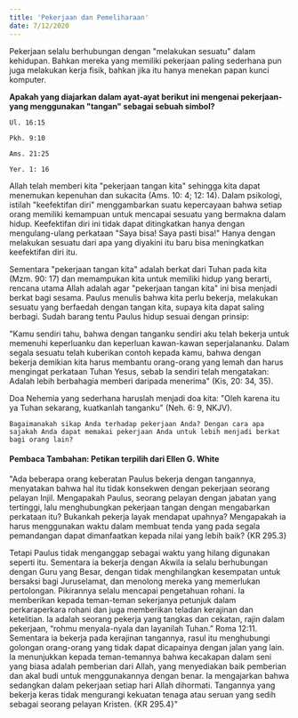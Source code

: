 ```yaml
---
title: 'Pekerjaan dan Pemeliharaan'
date: 7/12/2020
---
```


Pekerjaan selalu berhubungan dengan "melakukan sesuatu" dalam kehidupan. Bahkan mereka yang memiliki pekerjaan paling sederhana pun juga melakukan kerja fisik, bahkan jika itu hanya menekan papan kunci komputer.

**Apakah yang diajarkan dalam ayat-ayat berikut ini mengenai pekerjaan-yang menggunakan "tangan" sebagai sebuah simbol?**

`Ul. 16:15`

`Pkh. 9:10`

`Ams. 21:25`

`Yer. 1: 16`

Allah telah memberi kita "pekerjaan tangan kita" sehingga kita dapat menemukan kepenuhan dan sukacita (Ams. 10: 4; 12: 14). Dalam psikologi, istilah "keefektifan diri" menggambarkan suatu kepercayaan bahwa setiap orang memiliki kemampuan untuk mencapai sesuatu yang bermakna dalam hidup. Keefektifan diri ini tidak dapat ditingkatkan hanya dengan mengulang-ulang perkataan "Saya bisa! Saya pasti bisa!" Hanya dengan melakukan sesuatu dari apa yang diyakini itu baru bisa meningkatkan keefektifan diri itu.

Sementara "pekerjaan tangan kita" adalah berkat dari Tuhan pada kita (Mzm. 90: 17) dan memampukan kita untuk memiliki hidup yang berarti, rencana utama Allah adalah agar "pekerjaan tangan kita" ini bisa menjadi berkat bagi sesama. Paulus menulis bahwa kita perlu bekerja, melakukan sesuatu yang berfaedah dengan tangan kita, supaya kita dapat saling berbagi. Sudah barang tentu Paulus hidup sesuai dengan prinsip:

"Kamu sendiri tahu, bahwa dengan tanganku sendiri aku telah bekerja untuk memenuhi keperluanku dan keperluan kawan-kawan seperjalananku. Dalam segala sesuatu telah kuberikan contoh kepada kamu, bahwa dengan bekerja demikian kita harus membantu orang-orang yang lemah dan harus mengingat perkataan Tuhan Yesus, sebab Ia sendiri telah mengatakan: Adalah lebih berbahagia memberi daripada menerima" (Kis, 20: 34, 35).

Doa Nehemia yang sederhana haruslah menjadi doa kita: "Oleh karena itu ya Tuhan sekarang, kuatkanlah tanganku" (Neh. 6: 9, NKJV).

`Bagaimanakah sikap Anda terhadap pekerjaan Anda? Dengan cara apa sajakah Anda dapat memakai pekerjaan Anda untuk lebih menjadi berkat bagi orang lain?`

#### Pembaca Tambahan: Petikan terpilih dari Ellen G. White

"Ada beberapa orang keberatan Paulus bekerja dengan tangannya, menyatakan bahwa hal itu tidak konsekwen dengan pekerjaan seorang pelayan Injil. Mengapakah Paulus, seorang pelayan dengan jabatan yang tertinggi, lalu menghubungkan pekerjaan tangan dengan mengabarkan perkataan itu? Bukankah pekerja layak mendapat upahnya? Mengapakah ia harus menggunakan waktu dalam membuat tenda yang pada segala pemandangan dapat dimanfaatkan kepada nilai yang lebih baik? {KR 295.3}

Tetapi Paulus tidak menganggap sebagai waktu yang hilang digunakan seperti itu. Sementara ia bekerja dengan Akwila ia selalu berhubungan dengan Guru yang Besar, dengan tidak menghilangkan kesempatan untuk bersaksi bagi Juruselamat, dan menolong mereka yang memerlukan pertolongan. Pikirannya selalu mencapai pengetahuan rohani. Ia memberikan kepada teman-teman sekerjanya petunjuk dalam perkaraperkara rohani dan juga memberikan teladan kerajinan dan ketelitian. Ia adalah seorang pekerja yang tangkas dan cekatan, rajin dalam pekerjaan, “rohmu menyala-nyala dan layanilah Tuhan.” Roma 12:11. Sementara ia bekerja pada kerajinan tangannya, rasul itu menghubungi golongan orang-orang yang tidak dapat dicapainya dengan jalan yang lain. la menunjukkan kepada teman-temannya bahwa kecakapan dalam seni yang biasa adalah pemberian dari Allah, yang menyediakan baik pemberian dan akal budi untuk menggunakannya dengan benar. Ia mengajarkan bahwa sedangkan dalam pekerjaan setiap hari Allah dihormati. Tangannya yang bekerja keras tidak mengurangi kekuatan tenaga atau seruan yang sedih sebagai seorang pelayan Kristen. {KR 295.4}"